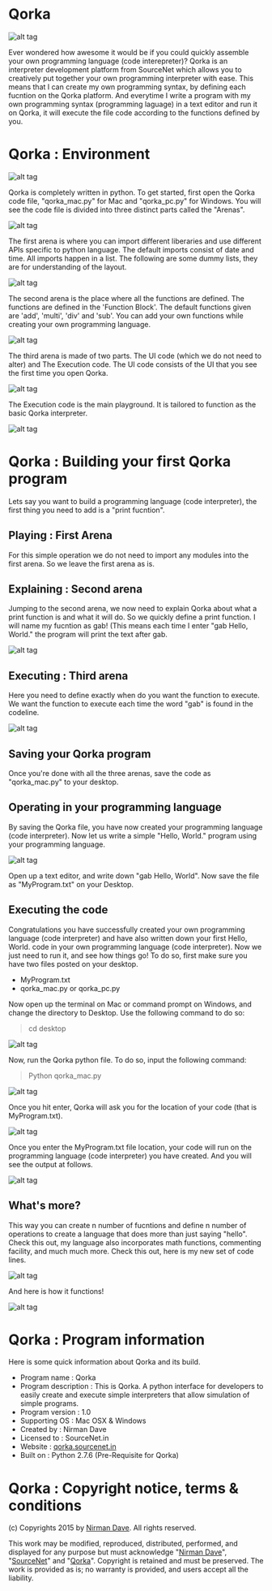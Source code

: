Qorka
=======

![alt tag](http://3.bp.blogspot.com/-Jq-LXLknT-o/VZu1kXSJS3I/AAAAAAAAB7o/kd-Qy4_eKeA/s1600/mac-book-air-2%2Bcopy.png)

Ever wondered how awesome it would be if you could quickly assemble your own programming language (code interepreter)?
Qorka is an interpreter development platform from SourceNet which allows you to creatively put together your own programming interpreter with ease. This means that I can create my own programming syntax, by defining each fucntion on the Qorka platform. And everytime I write a program with my own programming syntax (programming laguage) in a text editor and run it on Qorka, it will execute the file code according to the functions defined by you.

Qorka : Environment
=======

![alt tag](http://2.bp.blogspot.com/-rCPA4VoA3Oc/VZu7e23nhUI/AAAAAAAAB8o/u3t4LKZUtC8/s1600/summer%2Bjam%2Bseries.jpg)

Qorka is completely written in python. To get started, first open the Qorka code file, "qorka_mac.py" for Mac and "qorka_pc.py" for Windows. You will see the code file is divided into three distinct parts called the "Arenas".

![alt tag](http://2.bp.blogspot.com/-ugHM0kKYpiI/VZu_pljBmbI/AAAAAAAAB9g/CF3k5swL1ac/s1600/Screen%2BShot%2B2015-07-07%2Bat%2B5.28.13%2BPM.png)

The first arena is where you can import different liberaries and use different APIs specific to python language. The default imports consist of date and time. All imports happen in a list. The following are some dummy lists, they are for understanding of the layout.

![alt tag](http://1.bp.blogspot.com/-i2PXETWmF08/VZu_p85oPtI/AAAAAAAAB9k/gg-efHy53co/s1600/Screen%2BShot%2B2015-07-07%2Bat%2B5.27.54%2BPM.png)

The second arena is the place where all the functions are defined. The functions are defined in the 'Function Block'. The default functions given are 'add', 'multi', 'div' and 'sub'. You can add your own functions while creating your own programming language.

![alt tag](http://3.bp.blogspot.com/-ZrE2Bf_QpH4/VZu9mK0nHsI/AAAAAAAAB80/23UH6ED9P7c/s1600/Screen%2BShot%2B2015-07-07%2Bat%2B5.21.51%2BPM.png)

The third arena is made of two parts. The UI code (which we do not need to alter) and The Execution code. 
The UI code consists of the UI that you see the first time you open Qorka.

![alt tag](http://3.bp.blogspot.com/-ifjlpb3L4D8/VZu9mw_R82I/AAAAAAAAB9A/gF_Kja85mUw/s1600/Screen%2BShot%2B2015-07-07%2Bat%2B5.21.58%2BPM.png)

The Execution code is the main playground. It is tailored to function as the basic Qorka interpreter.

![alt tag](http://4.bp.blogspot.com/-tnQLgJURNvo/VZu9nlx9qZI/AAAAAAAAB9U/k9p9z5MQx8g/s1600/Screen%2BShot%2B2015-07-07%2Bat%2B5.22.07%2BPM.png)

Qorka : Building your first Qorka program
=======
Lets say you want to build a programming language (code interpreter), the first thing you need to add is a "print fucntion". 

Playing : First Arena
--------------
For this simple operation we do not need to import any modules into the first arena. So we leave the first arena as is.

Explaining : Second arena
--------------
Jumping to the second arena, we now need to explain Qorka about what a print function is and what it will do. So we quickly define a print function. I will name my fucntion as gab! (This means each time I enter "gab Hello, World." the program will print the text after gab.

![alt tag](http://2.bp.blogspot.com/-HVNfZmmHTk8/VZvO63gGpGI/AAAAAAAAB94/fyV-Ndf1d8s/s1600/Screen%2BShot%2B2015-07-07%2Bat%2B5.57.43%2BPM.png)

Executing : Third arena
--------------
Here you need to define exactly when do you want the function to execute. We want the function to execute each time the word "gab" is found in the codeline.

![alt tag](http://1.bp.blogspot.com/-fl0ewZP6c1c/VZvO7P-T0wI/AAAAAAAAB98/2DuretayVkA/s1600/Screen%2BShot%2B2015-07-07%2Bat%2B5.58.46%2BPM.png)

Saving your Qorka program
--------------
Once you're done with all the three arenas, save the code as "qorka_mac.py" to your desktop.

Operating in your programming language
--------------
By saving the Qorka file, you have now created your programming language (code interpreter). Now let us write a simple "Hello, World." program using your programming language.

![alt tag](http://3.bp.blogspot.com/-cEN3TyOmonE/VZvO7CZwL8I/AAAAAAAAB-A/NYKyLQSiBpM/s1600/Screen%2BShot%2B2015-07-07%2Bat%2B6.05.06%2BPM.png)

Open up a text editor, and write down "gab Hello, World".
Now save the file as "MyProgram.txt" on your Desktop.

Executing the code
--------------
Congratulations you have successfully created your own programming language (code interpreter) and have also written down your first Hello, World. code in your own programming language (code interpreter). Now we just need to run it, and see how things go! To do so, first make sure you have two files posted on your desktop.
- MyProgram.txt
- qorka_mac.py or qorka_pc.py

Now open up the terminal on Mac or command prompt on Windows, and change the directory to Desktop. Use the following command to do so:
> cd desktop

![alt tag](http://3.bp.blogspot.com/-4x-MBjxONJI/VZvO8Px4LJI/AAAAAAAAB-Q/8qcYbkBy4rU/s1600/Screen%2BShot%2B2015-07-07%2Bat%2B6.27.51%2BPM.png)

Now, run the Qorka python file. To do so, input the following command:
> Python qorka_mac.py

![alt tag](http://4.bp.blogspot.com/-kZdqd4sNjDw/VZvO8vlER2I/AAAAAAAAB-U/W44pr0O_zrA/s1600/Screen%2BShot%2B2015-07-07%2Bat%2B6.30.06%2BPM.png)

Once you hit enter, Qorka will ask you for the location of your code (that is MyProgram.txt).

![alt tag](http://3.bp.blogspot.com/-nK64mn2tyQU/VZvO83FIH_I/AAAAAAAAB-c/OguwnNPqPvM/s1600/Screen%2BShot%2B2015-07-07%2Bat%2B6.30.33%2BPM.png)

Once you enter the MyProgram.txt file location, your code will run on the programming language (code interpreter) you have created. And you will see the output at follows.

![alt tag](http://4.bp.blogspot.com/-bBUhtxnIVuo/VZvO9J-k4NI/AAAAAAAAB-g/ZhMRcygDPqE/s1600/Screen%2BShot%2B2015-07-07%2Bat%2B6.30.42%2BPM.png)

What's more?
--------------
This way you can create n number of fucntions and define n number of operations to create a language that does more than just saying "hello". Check this out, my language also incorporates math functions, commenting facility, and much much more. Check this out, here is my new set of code lines.

![alt tag](http://4.bp.blogspot.com/-sapGY4rKWHM/VZvQucrO3RI/AAAAAAAAB-4/D6TrFebX0ko/s1600/Screen%2BShot%2B2015-07-07%2Bat%2B6.42.36%2BPM.png)

And here is how it functions!

![alt tag](http://4.bp.blogspot.com/-P4tNIykMyt8/VZvQuijRSfI/AAAAAAAAB-0/4jrJIsNvo1Y/s1600/Screen%2BShot%2B2015-07-07%2Bat%2B6.43.43%2BPM.png)

Qorka : Program information
=======
Here is some quick information about Qorka and its build.
- Program name : Qorka
- Program description : This is Qorka. A python interface for developers to easily create and execute simple interpreters that allow simulation of simple programs.
- Program version : 1.0
- Supporting OS : Mac OSX & Windows
- Created by : Nirman Dave
- Licensed to : SourceNet.in
- Website : [qorka.sourcenet.in](http://qorka.sourcenet.in)
- Built on : Python 2.7.6 (Pre-Requisite for Qorka)

Qorka : Copyright notice, terms & conditions
=======
(c) Copyrights 2015 by [Nirman Dave](http://www.nirmandave.com). All rights reserved.

This work may be modified, reproduced, distributed, performed, and displayed for any purpose but must acknowledge "[Nirman Dave](http://www.nirmandave.com)", "[SourceNet](http://www.sourcenet.in)" and "[Qorka](http://qorka.sourcenet.in)". Copyright is retained and must be preserved. The work is provided as is; no warranty is provided, and users accept all the liability.
